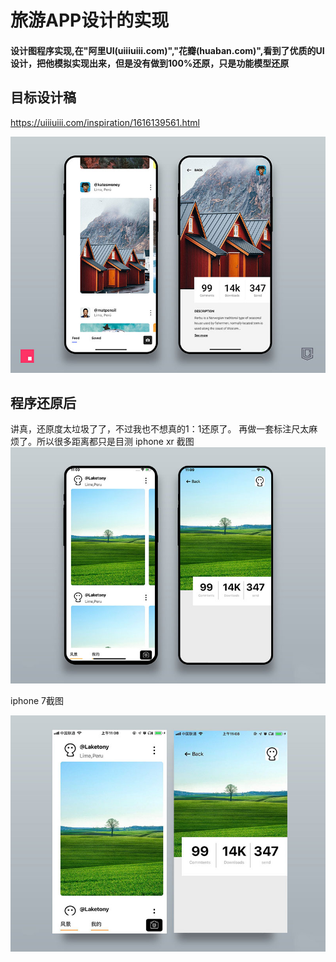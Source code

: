 #  旅游APP设计的实现

#### 设计图程序实现,在"阿里UI(uiiiuiii.com)","花瓣(huaban.com)",看到了优质的UI设计，把他模拟实现出来，但是没有做到100%还原，只是功能模型还原

## 目标设计稿
https://uiiiuiii.com/inspiration/1616139561.html

![image](https://github.com/laketony/IosUICodeApp1/raw/master/gitres/i-ui-xym190406-27-8-1.jpg)

## 程序还原后

讲真，还原度太垃圾了了，不过我也不想真的1：1还原了。
再做一套标注尺太麻烦了。所以很多距离都只是目测
iphone xr 截图
![image](https://github.com/laketony/IosUICodeApp1/raw/master/gitres/i-ui-xym190406-27-8-2.jpg)


iphone 7截图

![image](https://github.com/laketony/IosUICodeApp1/raw/master/gitres/i-ui-xym190406-27-8-3.jpg)
